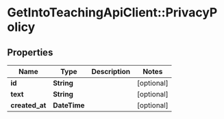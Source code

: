 # GetIntoTeachingApiClient::PrivacyPolicy

## Properties
Name | Type | Description | Notes
------------ | ------------- | ------------- | -------------
**id** | **String** |  | [optional] 
**text** | **String** |  | [optional] 
**created_at** | **DateTime** |  | [optional] 


